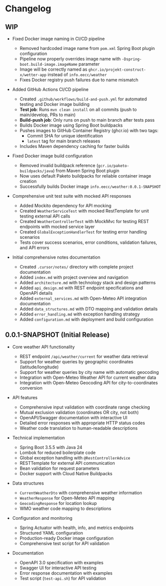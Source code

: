 # Changelog

## WIP

- Fixed Docker image naming in CI/CD pipeline

  - Removed hardcoded image name from `pom.xml` Spring Boot plugin configuration
  - Pipeline now properly overrides image name with `-Dspring-boot.build-image.imageName` parameter
  - Image will be correctly named as `ghcr.io/projekt-construct-x/wetter-app` instead of `info.eecc/weather`
  - Fixes Docker registry push failures due to name mismatch

- Added GitHub Actions CI/CD pipeline

  - Created `.github/workflows/build-and-push.yml` for automated testing and Docker image building
  - **Test job**: Runs `mvn clean install` on all commits (push to main/develop, PRs to main)
  - **Build-push job**: Only runs on push to main branch after tests pass
  - Builds Docker image using Spring Boot buildpacks
  - Pushes images to GitHub Container Registry (ghcr.io) with two tags:
    - Commit SHA for unique identification
    - `latest` tag for main branch releases
  - Includes Maven dependency caching for faster builds

- Fixed Docker image build configuration

  - Removed invalid buildpack reference (`gcr.io/paketo-buildpacks/java`) from Maven Spring Boot plugin
  - Now uses default Paketo buildpacks for reliable container image creation
  - Successfully builds Docker image `info.eecc/weather:0.0.1-SNAPSHOT`

- Comprehensive unit test suite with mocked API responses

  - Added Mockito dependency for API mocking
  - Created `WeatherServiceTest` with mocked RestTemplate for unit testing external API calls
  - Created `WeatherControllerTest` with MockMvc for testing REST endpoints with mocked service layer
  - Created `GlobalExceptionHandlerTest` for testing error handling scenarios
  - Tests cover success scenarios, error conditions, validation failures, and API errors

- Initial comprehensive notes documentation
  - Created `.cursor/notes/` directory with complete project documentation
  - Added `index.md` with project overview and navigation
  - Added `architecture.md` with technology stack and design patterns
  - Added `api_design.md` with REST endpoint specifications and OpenAPI details
  - Added `external_services.md` with Open-Meteo API integration documentation
  - Added `data_structures.md` with DTO mapping and validation details
  - Added `error_handling.md` with exception handling strategy
  - Added `configuration.md` with deployment and build configuration

## 0.0.1-SNAPSHOT (Initial Release)

- Core weather API functionality

  - REST endpoint `/api/weather/current` for weather data retrieval
  - Support for weather queries by geographic coordinates (latitude/longitude)
  - Support for weather queries by city name with automatic geocoding
  - Integration with Open-Meteo Weather API for current weather data
  - Integration with Open-Meteo Geocoding API for city-to-coordinates conversion

- API features

  - Comprehensive input validation with coordinate range checking
  - Mutual exclusion validation (coordinates OR city, not both)
  - OpenAPI/Swagger documentation with interactive UI
  - Detailed error responses with appropriate HTTP status codes
  - Weather code translation to human-readable descriptions

- Technical implementation

  - Spring Boot 3.5.5 with Java 24
  - Lombok for reduced boilerplate code
  - Global exception handling with `@RestControllerAdvice`
  - RESTTemplate for external API communication
  - Bean validation for request parameters
  - Docker support with Cloud Native Buildpacks

- Data structures

  - `CurrentWeatherDto` with comprehensive weather information
  - `WeatherResponse` for Open-Meteo API mapping
  - `GeocodingResponse` for location lookup
  - WMO weather code mapping to descriptions

- Configuration and monitoring

  - Spring Actuator with health, info, and metrics endpoints
  - Structured YAML configuration
  - Production-ready Docker image configuration
  - Comprehensive test script for API validation

- Documentation
  - OpenAPI 3.0 specification with examples
  - Swagger UI for interactive API testing
  - Error response documentation with examples
  - Test script (`test-api.sh`) for API validation
